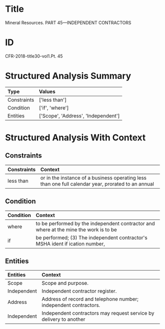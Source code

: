 # Title

 Mineral Resources. PART 45—INDEPENDENT CONTRACTORS


# ID

 CFR-2018-title30-vol1.Pt. 45


# Structured Analysis Summary

| Type        | Values                              |
|:------------|:------------------------------------|
| Constraints | ['less than']                       |
| Condition   | ['if', 'where']                     |
| Entities    | ['Scope', 'Address', 'Independent'] |


# Structured Analysis With Context

 


## Constraints

| Constraints   | Context                                                                                            |
|:--------------|:---------------------------------------------------------------------------------------------------|
| less than     | or in the instance of a business operating less than one full calendar year, prorated to an annual |


## Condition

| Condition   | Context                                                                               |
|:------------|:--------------------------------------------------------------------------------------|
| where       | to be performed by the independent contractor and where at the mine the work is to be |
| if          | be performed; (3) The independent contractor's MSHA ident if ication number,          |


## Entities

| Entities    | Context                                                            |
|:------------|:-------------------------------------------------------------------|
| Scope       | Scope  and purpose.                                                |
| Independent | Independent  contractor register.                                  |
| Address     | Address  of record and telephone number; independent contractors.  |
| Independent | Independent contractors may request service by delivery to another |


